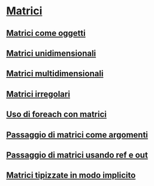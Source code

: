 # [Matrici](index.md)
## [Matrici come oggetti](arrays-as-objects.md)
## [Matrici unidimensionali](single-dimensional-arrays.md)
## [Matrici multidimensionali](multidimensional-arrays.md)
## [Matrici irregolari](jagged-arrays.md)
## [Uso di foreach con matrici](using-foreach-with-arrays.md)
## [Passaggio di matrici come argomenti](passing-arrays-as-arguments.md)
## [Passaggio di matrici usando ref e out](passing-arrays-using-ref-and-out.md)
## [Matrici tipizzate in modo implicito](implicitly-typed-arrays.md)
